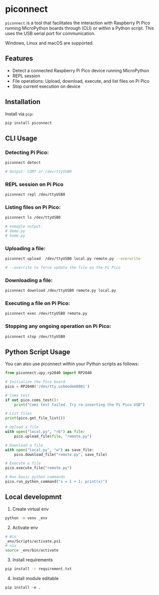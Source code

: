 # piconnect
`piconnect` is a tool that facilitates the interaction with Raspberry Pi Pico running MicroPython boards through (CLI) or within a Python script. This uses the USB serial port for communication.

Windows, Linux and macOS are supported.

## Features
- Detect a connected Raspberry Pi Pico device running MicroPython
- REPL session
- File operations: Upload, download, execute, and list files on Pi Pico
- Stop current execution on device

## Installation
Install via `pip`:

``` bash 
pip install piconnect
```


## CLI Usage


### Detecting Pi Pico:
``` bash
piconnect detect

# Output: COM7 or /dev/ttyUSB0
```

### REPL session on Pi Pico
``` bash
piconnect repl /dev/ttyUSB0
```

### Listing files on Pi Pico:
``` bash
piconnect ls /dev/ttyUSB0

# exmaple output:
# demo.py
# home.py
```

### Uploading a file:
``` bash
piconnect upload  /dev/ttyUSB0 local.py remote.py --overwrite

# --overrite to force update the file on the Pi Pico
```

### Downloading a file:
``` bash
piconnect download /dev/ttyUSB0 remote.py local.py
```

### Executing a file on Pi Pico:
``` bash
piconnect exec /dev/ttyUSB0 remote.py
```

### Stopping any ongoing operation on Pi Pico:
``` bash
piconnect stop /dev/ttyUSB0
```


## Python Script Usage
You can also use piconnect within your Python scripts as follows:

``` python
from piconnect.upy.rp2040 import RP2040

# Initialize the Pico board
pico = RP2040('/dev/tty.usbmodem0001')

# Coms test
if not pico.coms_test():
    print("Coms test failed. Try re-inserting the Pi Pico USB")

# List files
print(pico.get_file_list())

# Upload a file
with open("local.py", "rb") as file:
    pico.upload_file(file, "remote.py")

# Download a file
with open("local.py", "w") as save_file:
    pico.download_file("remote.py", save_file)

# Execute a file
pico.execute_file("remote.py")

# Run basic python commands
pico.run_python_command("x = 1 + 1; print(x)")
```

## Local developmnt
1. Create virtual env
``` bash
python -m venv _env
```
2. Activate env
``` bash
# Win
_env/Scripts/activate.ps1
# nix
source _env/bin/activate
```
3. Install requirements
``` bash
pip install -r requirement.txt
```
4. Install module editable
```
pip install -e .
```